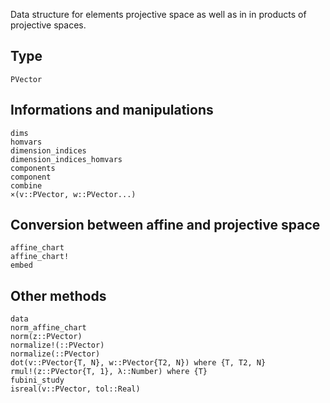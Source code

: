 Data structure for elements projective space as well as in in products of projective spaces.

## Type
```@docs
PVector
```
## Informations and manipulations

```@docs
dims
homvars
dimension_indices
dimension_indices_homvars
components
component
combine
×(v::PVector, w::PVector...)
```
## Conversion between affine and projective space
```@docs
affine_chart
affine_chart!
embed
```

## Other methods
```@docs
data
norm_affine_chart
norm(z::PVector)
normalize!(::PVector)
normalize(::PVector)
dot(v::PVector{T, N}, w::PVector{T2, N}) where {T, T2, N}
rmul!(z::PVector{T, 1}, λ::Number) where {T}
fubini_study
isreal(v::PVector, tol::Real)
```
